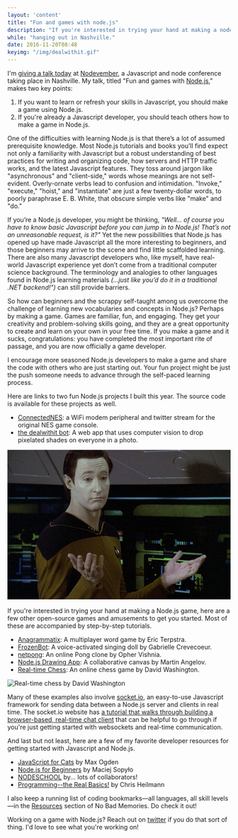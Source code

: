 ```yaml
---
layout: 'content'
title: "Fun and games with node.js"
description: "If you're interested in trying your hand at making a node.js game, here are a few open-source games and amusements to get you started."
while: "hanging out in Nashville."
date: 2016-11-20T08:48
keyimg: "/img/dealwithit.gif"
---
```


I'm [giving a talk today](http://nobadmemories.com/events/nodevember-2016/) at [Nodevember](http://nodevember.org), a Javascript and node conference taking place in Nashville. My talk, titled "Fun and games with [Node.js](http://nodejs.org)," makes two key points:

1. If you want to learn or refresh your skills in Javascript, you should make a game using Node.js. 
2. If you're already a Javascript developer, you should teach others how to make a game in Node.js.

One of the difficulties with learning Node.js is that there’s a lot of assumed prerequisite knowledge. Most Node.js tutorials and books you’ll find expect not only a familiarity with Javascript but a robust understanding of best practices for writing and organizing code, how servers and HTTP traffic works, and the latest Javascript features. They toss around jargon like "asynchronous" and "client-side," words whose meanings are not self-evident. Overly-ornate verbs lead to confusion and intimidation. "Invoke," "execute," "hoist," and "instantiate" are just a few twenty-dollar words, to poorly paraphrase E. B. White, that obscure simple verbs like "make" and "do."

If you’re a Node.js developer, you might be thinking, *"Well... of course you have to know basic Javascript before you can jump in to Node.js! That’s not an unreasonable request, is it?"* Yet the new possibilities that Node.js has opened up have made Javascript all the more interesting to beginners, and those beginners may arrive to the scene and find little scaffolded learning. There are also many Javascript developers who, like myself, have real-world Javascript experience yet don’t come from a traditional computer science background. The terminology and analogies to other languages found in Node.js learning materials *(...just like you’d do it in a traditional .NET backend!")* can still provide barriers.

So how can beginners and the scrappy self-taught among us overcome the challenge of learning new vocabularies and concepts in Node.js? Perhaps by making a game. Games are familiar, fun, and engaging. They get your creativity and problem-solving skills going, and they are a great opportunity to create and learn on your own in your free time. If you make a game and it sucks, congratulations: you have completed the most important rite of passage, and you are now officially a game developer.

I encourage more seasoned Node.js developers to make a game and share the code with others who are just starting out. Your fun project might be just the push someone needs to advance through the self-paced learning process.

Here are links to two fun Node.js projects I built this year. The source code is available for these projects as well.
 - [ConnectedNES](http://www.nobadmemories.com/connectednes): a WiFi modem peripheral and twitter stream for the original NES game console.
 - [the dealwithit bot](http://www.nobadmemories.com/dealwithit): A web app that uses computer vision to drop pixelated shades on everyone in a photo.

![Deal with it](/img/dealwithit.gif)

If you're interested in trying your hand at making a Node.js game, here are a few other open-source games and amusements to get you started. Most of these are accompanied by step-by-step tutorials. 
 - [Anagrammatix](https://modernweb.com/2013/09/30/building-multiplayer-games-with-node-js-and-socket-io/): A multiplayer word game by Eric Terpstra.
 - [FrozenBot](http://frozenbot.azurewebsites.net/): A voice-activated singing doll by Gabrielle Crevecoeur.
 - [netpong](https://github.com/OpherV/netpong): An online Pong clone by Opher Vishnia.
 - [Node.js Drawing App](http://tutorialzine.com/2012/08/nodejs-drawing-game/): A collaborative canvas by Martin Angelov.
 - [Real-time Chess](http://dwcares.com/2015/10/21/realchess/): An online chess game by David Washington.

![Real-time chess by David Washington](/img/chess.png)

Many of these examples also involve [socket.io](http://socket.io), an easy-to-use Javascript framework for sending data between a Node.js server and clients in real time. The socket.io website has [a tutorial that walks through building a browser-based, real-time chat client](http://socket.io/get-started/) that can be helpful to go through if you're just getting started with websockets and real-time communication.

And last but not least, here are a few of my favorite developer resources for getting started with Javascript and Node.js.
 - [JavaScript for Cats](http://jsforcats.com/) by Max Ogden
 - [Node.js for Beginners](https://code.tutsplus.com/tutorials/nodejs-for-beginners--net-26314) by Maciej Sopyło
 - [NODESCHOOL](https://nodeschool.io/) by... lots of collaborators!
 - [Programming--the Real Basics!](https://dev.opera.com/articles/programming-the-real-basics/) by Chris Heilmann

I also keep a running list of coding bookmarks&mdash;all languages, all skill levels&mdash;in the [Resources](http://www.nobadmemories.com/resources) section of No Bad Memories. Do check it out!

Working on a game with Node.js? Reach out on [twitter](http://www.twitter.com/partytimehxlnt) if you do that sort of thing. I'd love to see what you're working on!